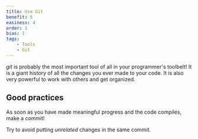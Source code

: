 ```yaml
---
title: Use Git
benefit: 5
easiness: 4
order: 1
bias: 1
tags:
    - Tools
    - Git
---
```


*git* is probably the most important tool of all in your programmer's toolbelt! It is a giant history of all the changes you ever made to your code. It is also very powerful to work with others and get organized.

## Good practices

As soon as you have made meaningful progress and the code compiles, make a commit!

Try to avoid putting *unrelated* changes in the same commit.